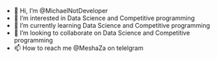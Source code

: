 - 👋 Hi, I’m @MichaelNotDeveloper
- 👀 I’m interested in Data Science and Competitive programming
- 🌱 I’m currently learning Data Science and Competitive programming 
- 💞️ I’m looking to collaborate on Data Science and Competitive programming
- 📫 How to reach me @MeshaZa on telelgram

<!---
MichaelNotDeveloper/MichaelNotDeveloper is a ✨ special ✨ repository because its `README.md` (this file) appears on your GitHub profile.
You can click the Preview link to take a look at your changes.
--->
